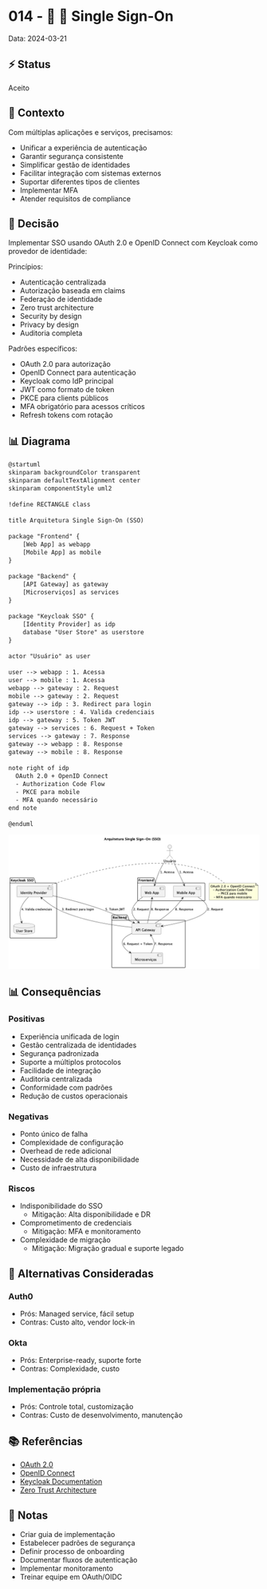 # 014 - 📝 🔐 Single Sign-On

Data: 2024-03-21

## ⚡ Status

Aceito

## 🎯 Contexto

Com múltiplas aplicações e serviços, precisamos:
- Unificar a experiência de autenticação
- Garantir segurança consistente
- Simplificar gestão de identidades
- Facilitar integração com sistemas externos
- Suportar diferentes tipos de clientes
- Implementar MFA
- Atender requisitos de compliance

## 🔨 Decisão

Implementar SSO usando OAuth 2.0 e OpenID Connect com Keycloak como provedor de identidade:

Princípios:
- Autenticação centralizada
- Autorização baseada em claims
- Federação de identidade
- Zero trust architecture
- Security by design
- Privacy by design
- Auditoria completa

Padrões específicos:
- OAuth 2.0 para autorização
- OpenID Connect para autenticação
- Keycloak como IdP principal
- JWT como formato de token
- PKCE para clients públicos
- MFA obrigatório para acessos críticos
- Refresh tokens com rotação

## 📊 Diagrama

```plantuml
@startuml
skinparam backgroundColor transparent
skinparam defaultTextAlignment center
skinparam componentStyle uml2

!define RECTANGLE class

title Arquitetura Single Sign-On (SSO)

package "Frontend" {
    [Web App] as webapp
    [Mobile App] as mobile
}

package "Backend" {
    [API Gateway] as gateway
    [Microserviços] as services
}

package "Keycloak SSO" {
    [Identity Provider] as idp
    database "User Store" as userstore
}

actor "Usuário" as user

user --> webapp : 1. Acessa
user --> mobile : 1. Acessa
webapp --> gateway : 2. Request
mobile --> gateway : 2. Request
gateway --> idp : 3. Redirect para login
idp --> userstore : 4. Valida credenciais
idp --> gateway : 5. Token JWT
gateway --> services : 6. Request + Token
services --> gateway : 7. Response
gateway --> webapp : 8. Response
gateway --> mobile : 8. Response

note right of idp
  OAuth 2.0 + OpenID Connect
  - Authorization Code Flow
  - PKCE para mobile
  - MFA quando necessário
end note

@enduml
```

![Diagrama de Arquitetura SSO](diagrams/adr-014-sso-implementation.png)

## 📊 Consequências

### Positivas

- Experiência unificada de login
- Gestão centralizada de identidades
- Segurança padronizada
- Suporte a múltiplos protocolos
- Facilidade de integração
- Auditoria centralizada
- Conformidade com padrões
- Redução de custos operacionais

### Negativas

- Ponto único de falha
- Complexidade de configuração
- Overhead de rede adicional
- Necessidade de alta disponibilidade
- Custo de infraestrutura

### Riscos

- Indisponibilidade do SSO
  - Mitigação: Alta disponibilidade e DR
- Comprometimento de credenciais
  - Mitigação: MFA e monitoramento
- Complexidade de migração
  - Mitigação: Migração gradual e suporte legado

## 🔄 Alternativas Consideradas

### Auth0
- Prós: Managed service, fácil setup
- Contras: Custo alto, vendor lock-in

### Okta
- Prós: Enterprise-ready, suporte forte
- Contras: Complexidade, custo

### Implementação própria
- Prós: Controle total, customização
- Contras: Custo de desenvolvimento, manutenção

## 📚 Referências

- [OAuth 2.0](https://oauth.net/2/)
- [OpenID Connect](https://openid.net/connect/)
- [Keycloak Documentation](https://www.keycloak.org/documentation)
- [Zero Trust Architecture](https://www.nist.gov/publications/zero-trust-architecture)

## 📝 Notas

- Criar guia de implementação
- Estabelecer padrões de segurança
- Definir processo de onboarding
- Documentar fluxos de autenticação
- Implementar monitoramento
- Treinar equipe em OAuth/OIDC 